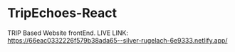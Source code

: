 # TripEchoes-React
TRIP Based Website frontEnd.
LIVE LINK: https://66eac0332226f579b38ada65--silver-rugelach-6e9333.netlify.app/
